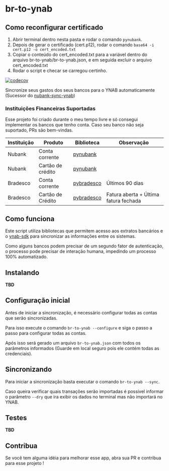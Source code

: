 # br-to-ynab

## Como reconfigurar certificado
1. Abrir terminal dentro nesta pasta e rodar o comando `pynubank`.
2. Depois de gerar o certificado (cert.p12), rodar o comando `base64 -i cert.p12 -o cert_encoded.txt`
3. Copiar o conteúdo do cert_encoded.txt para a variável dentro do arquivo br-to-ynab/br-to-ynab.json, e em seguida excluir o arquivo cert_encoded.txt
4. Rodar o script e checar se carregou certinho.


[![codecov](https://codecov.io/gh/andreroggeri/br-to-ynab/branch/main/graph/badge.svg?token=PK9LFN24FE)](https://codecov.io/gh/andreroggeri/br-to-ynab)

Sincronize seus gastos dos seus bancos para o YNAB automaticamente (Sucessor do [nubank-sync-ynab](https://github.com/andreroggeri/nubank-sync-ynab))

### Instituições Financeiras Suportadas

Esse projeto foi criado durante o meu tempo livre e só consegui implementar os bancos que tenho conta. Caso seu banco
não seja suportado, PRs são bem-vindas.

| Instituição | Produto           | Biblioteca      | Observação                            |
| ----------- | ----------------- | --------------- | ------------------------------------- |
| Nubank      | Conta corrente    | [pynubank][1]   |                                       |
| Nubank      | Cartão de crédito | [pynubank][1]   |                                       |
| Bradesco    | Conta corrente    | [pybradesco][2] | Últimos 90 dias                       |
| Bradesco    | Cartão de Crédito | [pybradesco][2] | Fatura aberta + Última fatura fechada |

[1]: https://github.com/andreroggeri/pynubank
[2]: https://github.com/andreroggeri/pybradesco

## Como funciona

Este script utiliza bibliotecas que permitem acesso aos extratos bancários e
o [ynab-sdk](https://github.com/andreroggeri/ynab-sdk-python)
para sincronizar as informações entre os sistemas.

Como alguns bancos podem precisar de um segundo fator de autenticação, o processo pode precisar de interação humana,
impedindo um processo 100% automatizado.

## Instalando
**TBD**

## Configuração inicial

Antes de iniciar a sincronização, é necessário configurar todas as contas que serão sincronizadas.

Para isso execute o comando `br-to-ynab --configure` e siga o passo a passo para configurar todas as contas.

Após isso será gerado um arquivo `br-to-ynab.json` com todos os parâmetros informados (Guarde em local seguro pois ele contém todas as credenciais).

## Sincronizando

Para iniciar a sincronização basta executar o comando `br-to-ynab --sync`.

Caso queira verificar quais transações serão importadas é possível informar o parâmetro `--dry` 
que ira exibir os dados no terminal mas não importará no YNAB.

## Testes

**TBD**

## Contribua

Se você tem alguma idéia para melhorar esse app, abra sua PR e contribua para esse projeto !
